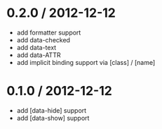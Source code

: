 
0.2.0 / 2012-12-12 
==================

  * add formatter support
  * add data-checked
  * add data-text
  * add data-ATTR
  * add implicit binding support via [class] / [name] 

0.1.0 / 2012-12-12 
==================

  * add [data-hide] support
  * add [data-show] support
